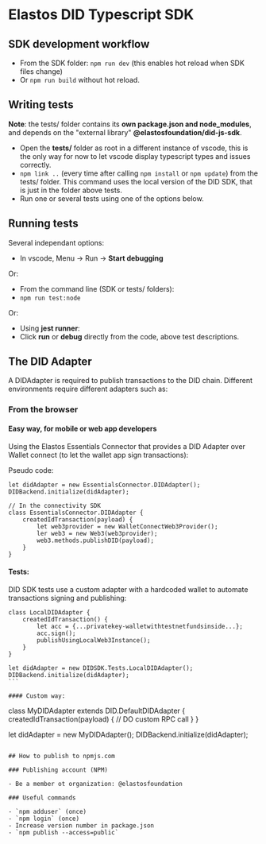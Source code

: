 # Elastos DID Typescript SDK

## SDK development workflow

- From the SDK folder: `npm run dev` (this enables hot reload when SDK files change)
- Or `npm run build` without hot reload.

## Writing tests

**Note**: the tests/ folder contains its **own package.json and node_modules**, and depends on the "external library" **@elastosfoundation/did-js-sdk**.

- Open the **tests/** folder as root in a different instance of vscode, this is the only way for now to let vscode display typescript types and issues correctly.
- `npm link ..` (every time after calling `npm install` or `npm update`) from the tests/ folder. This command uses the local version of the DID SDK, that is just in the folder above tests.
- Run one or several tests using one of the options below.

## Running tests

Several independant options:

- In vscode, Menu -> Run -> **Start debugging**

Or:

- From the command line (SDK or tests/ folders):
- `npm run test:node`

Or:

- Using **jest runner**:
- Click **run** or **debug** directly from the code, above test descriptions.


## The DID Adapter

A DIDAdapter is required to publish transactions to the DID chain. Different environments require different adapters such as:

### From the browser

#### Easy way, for mobile or web app developers

Using the Elastos Essentials Connector that provides a DID Adapter over Wallet connect (to let
the wallet app sign transactions):

Pseudo code:

```
let didAdapter = new EssentialsConnector.DIDAdapter();
DIDBackend.initialize(didAdapter);

// In the connectivity SDK
class EssentialsConnector.DIDAdapter {
    createdIdTransaction(payload) {
        let web3provider = new WalletConnectWeb3Provider();
        ler web3 = new Web3(web3provider);
        web3.methods.publishDID(payload);
    }
}
```

#### Tests:

DID SDK tests use a custom adapter with a hardcoded wallet to automate transactions signing
and publishing:

````
class LocalDIDAdapter {
    createdIdTransaction() {
        let acc = {...privatekey-walletwithtestnetfundsinside...};
        acc.sign();
        publishUsingLocalWeb3Instance();
    }
}

let didAdapter = new DIDSDK.Tests.LocalDIDAdapter();
DIDBackend.initialize(didAdapter);
```

#### Custom way:

````
class MyDIDAdapter extends DID.DefaultDIDAdapter {
    createdIdTransaction(payload) {
        // DO custom RPC call
    }
}

let didAdapter = new MyDIDAdapter();
DIDBackend.initialize(didAdapter);
```

## How to publish to npmjs.com

### Publishing account (NPM)

- Be a member ot organization: @elastosfoundation

### Useful commands

- `npm adduser` (once)
- `npm login` (once)
- Increase version number in package.json
- `npm publish --access=public`